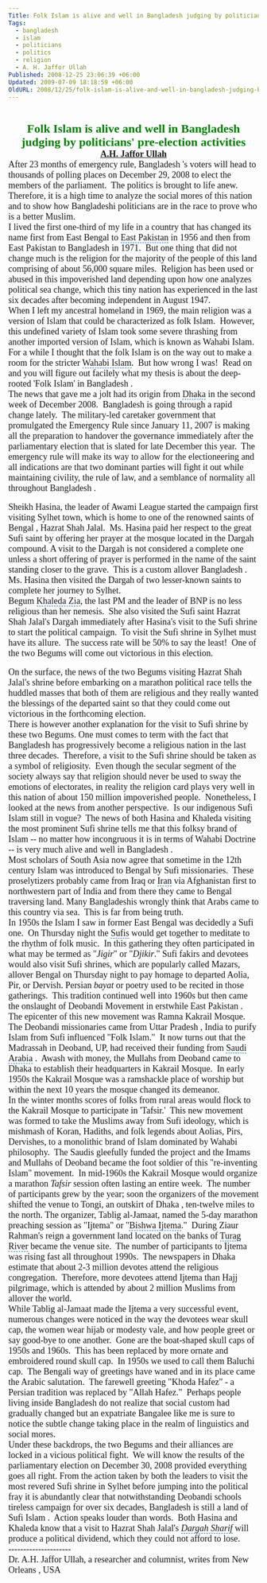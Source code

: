 ```yaml
---
Title: Folk Islam is alive and well in Bangladesh judging by politicians pre-election activities
Tags:
  - bangladesh
  - islam
  - politicians
  - politics
  - religion
  - A. H. Jaffor Ullah
Published: 2008-12-25 23:06:39 +06:00
Updated: 2009-07-09 18:18:59 +06:00
OldURL: 2008/12/25/folk-islam-is-alive-and-well-in-bangladesh-judging-by-politicians%e2%80%99-preelection-activities/
---
```


<font size="2" face="Arial"> </font>
<p align="center" style="margin: 0in 0in 0pt" class="MsoNormal"><font size="5" color="#008000" face="Garamond"><strong>Folk Islam is alive and well in <span style="background: none transparent scroll repeat 0% 0%; cursor: hand; border-bottom: medium none" id="lw_1230222372_0" class="yshortcuts">Bangladesh</span> judging by politicians' pre-election activities</strong></font></p>
<p align="center" style="margin: 0in 0in 0pt" class="MsoNormal"><span style="font-size: 8pt"></span></p>
<p align="center" style="margin: 0in 0in 0pt" class="MsoNormal"><font size="4" face="Garamond"><strong><a href="https://gold.mukto-mona.com/Articles/jaffor/index.html">A.H. Jaffor Ullah</a></strong></font></p>
<p style="margin: 0in 0in 0pt" class="MsoNormal"><span style="font-size: 8pt"></span></p>
<p style="margin: 0in 0in 0pt" class="MsoNormal"><span style="font-size: 10pt"><font size="4" face="Garamond">After 23 months of emergency rule, Bangladesh 's voters will head to thousands of polling places on December 29, 2008 to elect the members of the parliament.  The politics is brought to life anew.  Therefore, it is a high time to analyze the social mores of this nation and to show how Bangladeshi politicians are in the race to prove who is a better Muslim.</font></span></p>
<p style="margin: 0in 0in 0pt" class="MsoNormal"><span style="font-size: 10pt"></span></p>
<p style="margin: 0in 0in 0pt" class="MsoNormal"><span style="font-size: 10pt"><font size="4" face="Garamond">I lived the first one-third of my life in a country that has changed its name first from <span id="lw_1230222372_1" class="yshortcuts">East Bengal</span> to <span style="cursor: hand; border-bottom: #0066cc 1px dashed" id="lw_1230222372_2" class="yshortcuts">East Pakistan</span> in 1956 and then from East Pakistan to Bangladesh in 1971.  But one thing that did not change much is the religion for the majority of the people of this land comprising of about 56,000 square miles.  Religion has been used or abused in this impoverished land depending upon how one analyzes political sea change, which this tiny nation has experienced in the last six decades after becoming independent in August 1947.   </font></span></p>
<p style="margin: 0in 0in 0pt" class="MsoNormal"><span style="font-size: 10pt"></span></p>
<p style="margin: 0in 0in 0pt" class="MsoNormal"><span style="font-size: 10pt"><font size="4" face="Garamond">When I left my ancestral homeland in 1969, the main religion was a version of Islam that could be characterized as folk Islam.  However, this undefined variety of Islam took some severe thrashing from another imported version of Islam, which is known as Wahabi Islam.  For a while I thought that the folk Islam is on the way out to make a room for the stricter <span style="cursor: hand; border-bottom: #0066cc 1px dashed" id="lw_1230222372_3" class="yshortcuts">Wahabi Islam</span>.  But how wrong I was!  Read on and you will figure out facilely what my thesis is about the deep-rooted 'Folk Islam' in Bangladesh .</font></span></p>
<p style="margin: 0in 0in 0pt" class="MsoNormal"><span style="font-size: 10pt"></span></p>
<p style="margin: 0in 0in 0pt" class="MsoNormal"><span style="font-size: 10pt"><font size="4" face="Garamond">The news that gave me a jolt had its origin from <span style="cursor: hand; border-bottom: #0066cc 1px dashed" id="lw_1230222372_4" class="yshortcuts">Dhaka</span> in the second week of December 2008.  Bangladesh is going through a rapid change lately.  The military-led <span id="lw_1230222372_5" class="yshortcuts">caretaker government</span> that promulgated the Emergency Rule since January 11, 2007 is making all the preparation to handover the governance immediately after the parliamentary election that is slated for late December this year.  The emergency rule will make its way to allow for the electioneering and all indications are that two dominant parties will fight it out while maintaining civility, the rule of law, and a semblance of normality all throughout Bangladesh .</font></span></p>
<p style="margin: 0in 0in 0pt" class="MsoNormal">&nbsp;</p>
<p style="margin: 0in 0in 0pt" class="MsoNormal"><span style="font-size: 10pt"><font size="4" face="Garamond"><span id="lw_1230222372_6" class="yshortcuts">Sheikh Hasina</span>, the leader of Awami League started the campaign first visiting Sylhet town, which is home to one of the renowned saints of Bengal , Hazrat Shah Jalal.  Ms. Hasina paid her respect to the great Sufi saint by offering her prayer at the mosque located in the Dargah compound. A visit to the Dargah is not considered a complete one unless a short offering of prayer is performed in the name of the saint standing closer to the grave.  This is a custom allover Bangladesh .  Ms. Hasina then visited the Dargah of two lesser-known saints to complete her journey to Sylhet.</font></span></p>
<p style="margin: 0in 0in 0pt" class="MsoNormal"><span style="font-size: 10pt"></span></p>
<p style="margin: 0in 0in 0pt" class="MsoNormal"><span style="font-size: 10pt"><font size="4" face="Garamond">Begum <span style="cursor: hand; border-bottom: #0066cc 1px dashed" id="lw_1230222372_7" class="yshortcuts">Khaleda Zia</span>, the last PM and the leader of BNP is no less religious than her nemesis.  She also visited the Sufi saint Hazrat Shah Jalal's Dargah immediately after Hasina's visit to the Sufi shrine to start the political campaign.  To visit the Sufi shrine in Sylhet must have its allure.  The success rate will be 50% to say the least!  One of the two Begums will come out victorious in this election.</font></span></p>
<p style="margin: 0in 0in 0pt" class="MsoNormal">&nbsp;</p>
<p style="margin: 0in 0in 0pt" class="MsoNormal"><span style="font-size: 10pt"><font size="4" face="Garamond">On the surface, the news of the two Begums visiting Hazrat Shah Jalal's shrine before embarking on a marathon political race tells the huddled masses that both of them are religious and they really wanted the blessings of the departed saint so that they could come out victorious in the forthcoming election.</font></span></p>
<p style="margin: 0in 0in 0pt" class="MsoNormal"><span style="font-size: 10pt"></span></p>
<p style="margin: 0in 0in 0pt" class="MsoNormal"><span style="font-size: 10pt"><font size="4" face="Garamond">There is however another explanation for the visit to Sufi shrine by these two Begums. One must comes to term with the fact that Bangladesh has progressively become a religious nation in the last three decades.  Therefore, a visit to the Sufi shrine should be taken as a symbol of religiosity.  Even though the secular segment of the society always say that religion should never be used to sway the emotions of electorates, in reality the religion card plays very well in this nation of about 150 million impoverished people.  Nonetheless, I looked at the news from another perspective.  Is our indigenous Sufi Islam still in vogue?  The news of both Hasina and Khaleda visiting the most prominent Sufi shrine tells me that this folksy brand of Islam -- no matter how incongruous it is in terms of Wahabi Doctrine -- is very much alive and well in Bangladesh .</font></span></p>
<p style="margin: 0in 0in 0pt" class="MsoNormal"><span style="font-size: 10pt"></span></p>
<p style="margin: 0in 0in 0pt" class="MsoNormal"><span style="font-size: 10pt"><font size="4" face="Garamond">Most scholars of <span id="lw_1230222372_8" class="yshortcuts">South Asia</span> now agree that sometime in the <span id="lw_1230222372_9" class="yshortcuts">12th century</span> Islam was introduced to Bengal by Sufi missionaries.  These proselytizers probably came from <span id="lw_1230222372_10" class="yshortcuts">Iraq</span> or <span style="cursor: hand; border-bottom: #0066cc 1px dashed" id="lw_1230222372_11" class="yshortcuts">Iran</span> via <span id="lw_1230222372_12" class="yshortcuts">Afghanistan</span> first to northwestern part of <span id="lw_1230222372_13" class="yshortcuts">India</span> and from there they came to Bengal traversing land. Many <span id="lw_1230222372_14" class="yshortcuts">Bangladeshis</span> wrongly think that Arabs came to this country via sea.  This is far from being truth.  </font></span></p>
<p style="margin: 0in 0in 0pt" class="MsoNormal"><span style="font-size: 10pt"></span></p>
<p style="margin: 0in 0in 0pt" class="MsoNormal"><span style="font-size: 10pt"><font size="4" face="Garamond">In 1950s the Islam I saw in former <span id="lw_1230222372_15" class="yshortcuts">East Bengal</span> was decidedly a Sufi one.  On Thursday night the <span style="cursor: hand; border-bottom: #0066cc 1px dashed" id="lw_1230222372_16" class="yshortcuts">Sufis</span> would get together to meditate to the rhythm of folk music.  In this gathering they often participated in what may be termed as "<em>Jigir</em>" or "<em>Djikir</em>." Sufi fakirs and devotees would also visit Sufi shrines, which are popularly called Mazars, allover Bengal on Thursday night to pay homage to departed Aolia, Pir, or Dervish. Persian <em>bayat</em> or poetry used to be recited in those gatherings.  This tradition continued well into 1960s but then came the onslaught of Deobandi Movement in <span id="lw_1230222372_17" class="yshortcuts">erstwhile East Pakistan</span> .  The epicenter of this <span id="lw_1230222372_18" class="yshortcuts">new movement</span> was Ramna Kakrail Mosque.  The Deobandi missionaries came from <span id="lw_1230222372_19" class="yshortcuts">Uttar Pradesh</span> , India to purify Islam from Sufi influenced "Folk Islam."  It now turns out that the Madrassah in Deoband, UP, had received their funding from <span style="cursor: hand; border-bottom: #0066cc 1px dashed" id="lw_1230222372_20" class="yshortcuts">Saudi Arabia</span> .  Awash with money, the Mullahs from Deoband came to Dhaka to establish their headquarters in Kakrail Mosque.  In early 1950s the Kakrail Mosque was a ramshackle place of worship but within the next 10 years the mosque changed its demeanor.  </font></span></p>
<p style="margin: 0in 0in 0pt" class="MsoNormal"><span style="font-size: 10pt"></span></p>
<p style="margin: 0in 0in 0pt" class="MsoNormal"><span style="font-size: 10pt"><font size="4" face="Garamond">In the winter months scores of folks from rural areas would flock to the Kakrail Mosque to participate in 'Tafsir.'  This <span id="lw_1230222372_21" class="yshortcuts">new movement</span> was formed to take the Muslims away from Sufi ideology, which is mishmash of <span id="lw_1230222372_22" class="yshortcuts">Koran</span>, <span id="lw_1230222372_23" class="yshortcuts">Hadiths</span>, and folk legends about Aolias, Pirs, <span id="lw_1230222372_24" class="yshortcuts">Dervishes</span>, to a monolithic brand of Islam dominated by Wahabi philosophy.  The Saudis gleefully funded the project and the Imams and Mullahs of Deoband became the foot soldier of this "re-inventing Islam" movement.  In mid-1960s the Kakrail Mosque would organize a marathon <em>Tafsir</em> session often lasting an entire week.  The number of participants grew by the year; soon the organizers of the movement shifted the venue to Tongi, an outskirt of Dhaka , ten-twelve miles to the north. The organizer, Tablig al-Jamaat, named the 5-day marathon preaching session as "Ijtema" or "<span style="cursor: hand; border-bottom: #0066cc 1px dashed" id="lw_1230222372_25" class="yshortcuts">Bishwa Ijtema</span>."  During <span id="lw_1230222372_26" class="yshortcuts">Ziaur Rahman</span>'s reign a government land located on the banks of <span style="cursor: hand; border-bottom: #0066cc 1px dashed" id="lw_1230222372_27" class="yshortcuts">Turag River</span> became the venue site.  The number of participants to Ijtema was rising fast all throughout 1990s.  The newspapers in Dhaka estimate that about 2-3 million devotes attend the religious congregation.  Therefore, more devotees attend Ijtema than <span id="lw_1230222372_28" class="yshortcuts">Hajj pilgrimage</span>, which is attended by about 2 million Muslims from allover the world.</font></span></p>
<p style="margin: 0in 0in 0pt" class="MsoNormal"><span style="font-size: 10pt"></span></p>
<p style="margin: 0in 0in 0pt" class="MsoNormal"><span style="font-size: 10pt"><font size="4" face="Garamond">While Tablig al-Jamaat made the Ijtema a very successful event, numerous changes were noticed in the way the devotees wear skull cap, the women wear hijab or modesty vale, and how people greet or say good-bye to one another.  Gone are the boat-shaped skull caps of 1950s and 1960s.  This has been replaced by more ornate and embroidered round skull cap.  In 1950s we used to call them Baluchi cap.  The Bengali way of greetings have waned and in its place came the Arabic salutation.  The farewell greeting "Khoda Hafez" - a Persian tradition was replaced by "Allah Hafez."  Perhaps people living inside Bangladesh do not realize that social custom had gradually changed but an expatriate Bangalee like me is sure to notice the subtle change taking place in the realm of linguistics and social mores.</font></span></p>
<p style="margin: 0in 0in 0pt" class="MsoNormal"><span style="font-size: 10pt"></span></p>
<p style="margin: 0in 0in 0pt" class="MsoNormal"><span style="font-size: 10pt"><font size="4" face="Garamond">Under these backdrops, the two Begums and their alliances are locked in a vicious political fight.  We will know the results of the parliamentary election on December 30, 2008 provided everything goes all right. From the action taken by both the leaders to visit the most revered Sufi shrine in Sylhet before jumping into the political fray it is abundantly clear that notwithstanding Deobandi schools tireless campaign for over six decades, Bangladesh is still a land of Sufi Islam .  Action speaks louder than words.  Both Hasina and Khaleda know that a visit to Hazrat Shah Jalal's <em><span style="cursor: hand; border-bottom: #0066cc 1px dashed" id="lw_1230222372_29" class="yshortcuts">Dargah Sharif</span></em> will produce a political dividend, which they could not afford to lose.   </font></span></p>
<p style="margin: 0in 0in 0pt" class="MsoNormal"><span style="font-size: 10pt"><font size="4" face="Garamond">---------------------</font></span></p>
<p style="margin: 0in 0in 0pt" class="MsoNormal"><span style="font-size: 10pt"><font size="4" face="Garamond">Dr. A.H. Jaffor Ullah, a researcher and columnist, writes from New Orleans , USA</font></span></p>
